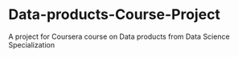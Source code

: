 # Data-products-Course-Project
A project for Coursera course on Data products from Data Science Specialization
